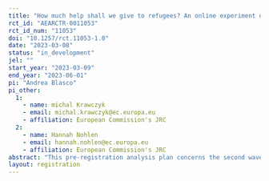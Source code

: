 ```yaml
---
title: "How much help shall we give to refugees? An online experiment on attitudes towards temporary protection and helping behaviours in the EU -- Second-wave survey"
rct_id: "AEARCTR-0011053"
rct_id_num: "11053"
doi: "10.1257/rct.11053-1.0"
date: "2023-03-08"
status: "in_development"
jel: ""
start_year: "2023-03-09"
end_year: "2023-06-01"
pi: "Andrea Blasco"
pi_other:
  1:
    - name: michal Krawczyk
    - email: michal.krawczyk@ec.europa.eu
    - affiliation: European Commission's JRC
  2:
    - name: Hannah Nohlen
    - email: hannah.nohlen@ec.europa.eu
    - affiliation: European Commission's JRC
abstract: "This pre-registration analysis plan concerns the second wave of the study titled 'An online experiment on attitudes towards temporary protection of refugees and helping behaviours in the EU,' with initial registration in July 2022 (RCT ID: AEARCTR-0009682). As in the first wave, the second wave of this study investigates the Europeans’ attitudes towards temporary protection of refugees, evaluating how these attitudes vary with the demographic traits of the people displaced, reasons why they had to leave their country, and the rights covered under temporary protection (e.g., access to housing, medical care). It also evaluates the extent to which individuals can be persuaded to adopt more inclusionary attitudes towards refugees by being stimulated to take the perspective of a refugee or by reading narratives that give a refugee’s perspective. This document extends the analysis plan to the data from the second wave, including hypotheses and methods for analysing a new randomised belief-correction intervention and comparing results from the first and the second wave."
layout: registration
---
```


